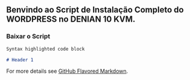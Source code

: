 ## Benvindo ao Script de Instalação Completo do WORDPRESS no DENIAN 10 KVM.

### Baixar o Script

```markdown
Syntax highlighted code block

# Header 1
```

For more details see [GitHub Flavored Markdown](https://guides.github.com/features/mastering-markdown/).

